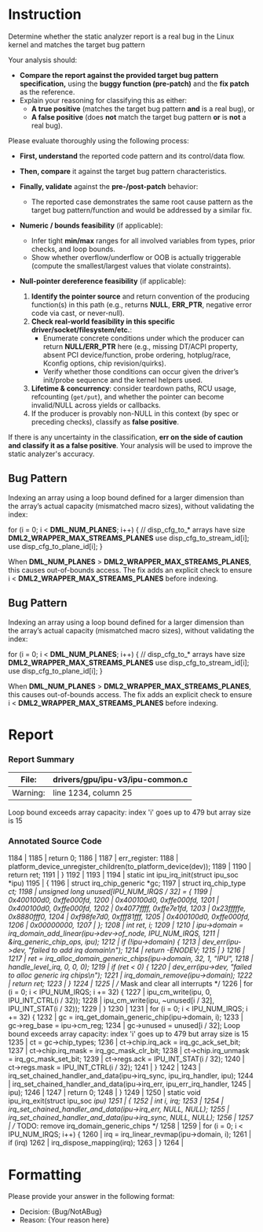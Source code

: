 # Instruction

Determine whether the static analyzer report is a real bug in the Linux kernel and matches the target bug pattern

Your analysis should:
- **Compare the report against the provided target bug pattern specification,** using the **buggy function (pre-patch)** and the **fix patch** as the reference.
- Explain your reasoning for classifying this as either:
  - **A true positive** (matches the target bug pattern **and** is a real bug), or
  - **A false positive** (does **not** match the target bug pattern **or** is **not** a real bug).

Please evaluate thoroughly using the following process:

- **First, understand** the reported code pattern and its control/data flow.
- **Then, compare** it against the target bug pattern characteristics.
- **Finally, validate** against the **pre-/post-patch** behavior:
  - The reported case demonstrates the same root cause pattern as the target bug pattern/function and would be addressed by a similar fix.

- **Numeric / bounds feasibility** (if applicable):
  - Infer tight **min/max** ranges for all involved variables from types, prior checks, and loop bounds.
  - Show whether overflow/underflow or OOB is actually triggerable (compute the smallest/largest values that violate constraints).

- **Null-pointer dereference feasibility** (if applicable):
  1. **Identify the pointer source** and return convention of the producing function(s) in this path (e.g., returns **NULL**, **ERR_PTR**, negative error code via cast, or never-null).
  2. **Check real-world feasibility in this specific driver/socket/filesystem/etc.**:
     - Enumerate concrete conditions under which the producer can return **NULL/ERR_PTR** here (e.g., missing DT/ACPI property, absent PCI device/function, probe ordering, hotplug/race, Kconfig options, chip revision/quirks).
     - Verify whether those conditions can occur given the driver’s init/probe sequence and the kernel helpers used.
  3. **Lifetime & concurrency**: consider teardown paths, RCU usage, refcounting (`get/put`), and whether the pointer can become invalid/NULL across yields or callbacks.
  4. If the producer is provably non-NULL in this context (by spec or preceding checks), classify as **false positive**.

If there is any uncertainty in the classification, **err on the side of caution and classify it as a false positive**. Your analysis will be used to improve the static analyzer's accuracy.

## Bug Pattern

Indexing an array using a loop bound defined for a larger dimension than the array’s actual capacity (mismatched macro sizes), without validating the index:

for (i = 0; i < __DML_NUM_PLANES__; i++) {
    // disp_cfg_to_* arrays have size __DML2_WRAPPER_MAX_STREAMS_PLANES__
    use disp_cfg_to_stream_id[i];
    use disp_cfg_to_plane_id[i];
}

When __DML_NUM_PLANES__ > __DML2_WRAPPER_MAX_STREAMS_PLANES__, this causes out-of-bounds access. The fix adds an explicit check to ensure i < __DML2_WRAPPER_MAX_STREAMS_PLANES__ before indexing.

## Bug Pattern

Indexing an array using a loop bound defined for a larger dimension than the array’s actual capacity (mismatched macro sizes), without validating the index:

for (i = 0; i < __DML_NUM_PLANES__; i++) {
    // disp_cfg_to_* arrays have size __DML2_WRAPPER_MAX_STREAMS_PLANES__
    use disp_cfg_to_stream_id[i];
    use disp_cfg_to_plane_id[i];
}

When __DML_NUM_PLANES__ > __DML2_WRAPPER_MAX_STREAMS_PLANES__, this causes out-of-bounds access. The fix adds an explicit check to ensure i < __DML2_WRAPPER_MAX_STREAMS_PLANES__ before indexing.

# Report

### Report Summary

File:| drivers/gpu/ipu-v3/ipu-common.c
---|---
Warning:| line 1234, column 25
Loop bound exceeds array capacity: index 'i' goes up to 479 but array size is
15

### Annotated Source Code


1184  |
1185  |  return 0;
1186  |
1187  | err_register:
1188  | 	platform_device_unregister_children(to_platform_device(dev));
1189  |
1190  |  return ret;
1191  | }
1192  |
1193  |
1194  | static int ipu_irq_init(struct ipu_soc *ipu)
1195  | {
1196  |  struct irq_chip_generic *gc;
1197  |  struct irq_chip_type *ct;
1198  |  unsigned long unused[IPU_NUM_IRQS / 32] = {
1199  | 		0x400100d0, 0xffe000fd,
1200  | 		0x400100d0, 0xffe000fd,
1201  | 		0x400100d0, 0xffe000fd,
1202  | 		0x4077ffff, 0xffe7e1fd,
1203  | 		0x23fffffe, 0x8880fff0,
1204  | 		0xf98fe7d0, 0xfff81fff,
1205  | 		0x400100d0, 0xffe000fd,
1206  | 		0x00000000,
1207  | 	};
1208  |  int ret, i;
1209  |
1210  | 	ipu->domain = irq_domain_add_linear(ipu->dev->of_node, IPU_NUM_IRQS,
1211  | 					    &irq_generic_chip_ops, ipu);
1212  |  if (!ipu->domain) {
1213  |  dev_err(ipu->dev, "failed to add irq domain\n");
1214  |  return -ENODEV;
1215  | 	}
1216  |
1217  | 	ret = irq_alloc_domain_generic_chips(ipu->domain, 32, 1, "IPU",
1218  |  handle_level_irq, 0, 0, 0);
1219  |  if (ret < 0) {
1220  |  dev_err(ipu->dev, "failed to alloc generic irq chips\n");
1221  | 		irq_domain_remove(ipu->domain);
1222  |  return ret;
1223  | 	}
1224  |
1225  |  /* Mask and clear all interrupts */
1226  |  for (i = 0; i < IPU_NUM_IRQS; i += 32) {
1227  | 		ipu_cm_write(ipu, 0, IPU_INT_CTRL(i / 32));
1228  | 		ipu_cm_write(ipu, ~unused[i / 32], IPU_INT_STAT(i / 32));
1229  | 	}
1230  |
1231  |  for (i = 0; i < IPU_NUM_IRQS; i += 32) {
1232  | 		gc = irq_get_domain_generic_chip(ipu->domain, i);
1233  | 		gc->reg_base = ipu->cm_reg;
1234  | 		gc->unused = unused[i / 32];
    Loop bound exceeds array capacity: index 'i' goes up to 479 but array size is 15
1235  | 		ct = gc->chip_types;
1236  | 		ct->chip.irq_ack = irq_gc_ack_set_bit;
1237  | 		ct->chip.irq_mask = irq_gc_mask_clr_bit;
1238  | 		ct->chip.irq_unmask = irq_gc_mask_set_bit;
1239  | 		ct->regs.ack = IPU_INT_STAT(i / 32);
1240  | 		ct->regs.mask = IPU_INT_CTRL(i / 32);
1241  | 	}
1242  |
1243  | 	irq_set_chained_handler_and_data(ipu->irq_sync, ipu_irq_handler, ipu);
1244  | 	irq_set_chained_handler_and_data(ipu->irq_err, ipu_err_irq_handler,
1245  | 					 ipu);
1246  |
1247  |  return 0;
1248  | }
1249  |
1250  | static void ipu_irq_exit(struct ipu_soc *ipu)
1251  | {
1252  |  int i, irq;
1253  |
1254  | 	irq_set_chained_handler_and_data(ipu->irq_err, NULL, NULL);
1255  | 	irq_set_chained_handler_and_data(ipu->irq_sync, NULL, NULL);
1256  |
1257  |  /* TODO: remove irq_domain_generic_chips */
1258  |
1259  |  for (i = 0; i < IPU_NUM_IRQS; i++) {
1260  | 		irq = irq_linear_revmap(ipu->domain, i);
1261  |  if (irq)
1262  | 			irq_dispose_mapping(irq);
1263  | 	}
1264  |

# Formatting

Please provide your answer in the following format:

- Decision: {Bug/NotABug}
- Reason: {Your reason here}
